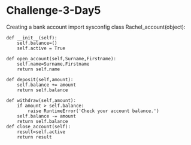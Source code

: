 # Challenge-3-Day5
Creating a bank account
import sysconfig
class Rachel_account(object): 
    
    def __init__(self):
        self.balance=()
        self.active = True
        
    def open_account(self,Surname,Firstname):
        self.name=Surname,Firstname
        return self.name   
    
    def deposit(self,amount):
        self.balance += amount
        return self.balance

    def withdraw(self,amount):
        if amount > self.balance:
            raise RuntimeError('Check your account balance.')
        self.balance -= amount
        return self.balance
    def close_account(self):
        result=self.active
        return result

